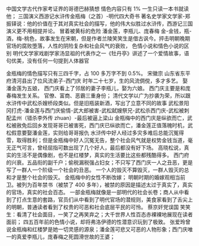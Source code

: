 中国文学古代作家考证界的哥德巴赫猜想
情色内容只有 1%
一生只读一本书就读他；
三国演义西游记水浒传金瓶梅（之首）-明代四大奇书
著名史学家文学家-郑振铎说：他的价值在于其对真实社会的描写，他的伟大似胜过水浒传，西游记三国演义更不用相提并论。
冒着被黄标的危险
潘金莲，李瓶儿、庞春梅
金-金钱，瓶-酒，梅-桃色，故事发生在宋朝，但是作者兰陵笑笑生是借古讽今。抨击明朝晚期官场的腐败堕落，人性的阴险复杂和社会风气的衰败，
色情小说和情色小说的区别
明代文学家戏剧学家汤显祖的代表作之一《牡丹亭》讲述了一个爱情故事，语句优美，没有任何一句提到人体器官

金瓶梅的情色描写只有三四千字，占 100 多万字不到 0.5%。
宋徽宗 山东省东平府清河县出了位风流弟子-西门庆
时年二十七岁，生的风流倜傥，多才多艺。
娶潘金莲为五娘，
西门庆看上了邻居的妻子李瓶儿，娶为六娘。
西门庆主要是和庞春梅发生关系。
官僚、富商、恶霸三重身份；
清代文学以广为抄袭为荣，所以跟水浒传中武松杀嫂桥段类似。但是旧瓶装新酒，写出了立意不同的故事
武松景阳冈打虎-潘金莲与西门庆偷情-武大郎被害-武松弑嫂祭兄-武松杀西门庆-武松被刺配孟州（错杀李外传 zhuan）-最后被逼上梁山
金瓶梅中的西门庆是纵欲而亡，武松被赦免后回乡发现哥哥已被害死，西门庆已纵欲而亡，潘金莲正值落魄时机，武松假意要娶潘金莲，实则给哥哥报仇
水浒传中好人经过多灾多难后总能沉冤得雪，取得胜利；但是金瓶梅中好人沉冤无告，整个社会风气就是权势金钱当道，毫无正气可言，曾经屈指可数出现了几个好人，最后都没有好下场。
高晓松说，真实的生活不是偶像剧，也不是红楼梦，真实的生活要比这些都残酷得多。
西门府的兴衰。五品衔的副千户；偷税漏税强占妇女；不只写了西门庆一人之丑恶，更是写了一群人一个阶级一个社会的丑恶。
一个人的毁灭不算毁灭，一群人毁灭的总和才是整个社会的毁灭。
金瓶梅中的女性不断改嫁；
明朝时期的婚嫁观相当前卫。被列为百年禁书（被禁了 400 多年），被禁的原因是描述太过于真实了，真实的官场，真实的社会百态。
一部金瓶梅就像是一部明代的社会长卷；商人从中看到了打点生意的套路，官员们从中看到了明代官场的潜规则，美食家看到了舌尖上的明朝，普通读者看到了权贵的可恶和社会底层平民的可怜。
蔡京奸党误国
笑笑生：看清了社会面目，一笑了之再笑弃之；大千世界人性百态赤裸裸地展现在读者面前；
四五百年前的色情小说，却将弗洛伊德的性潜意识玩到了极致。
张爱玲曾说金瓶梅和红楼梦是她一切灵感的源泉；潘金莲可悲又可恶的人物形象；西门庆唯一的真爱李瓶儿，庞春梅之死圆滑世故的王婆；
